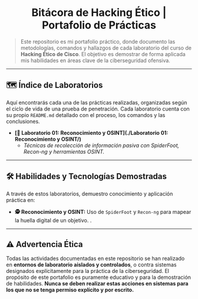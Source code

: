 <div align="center">



# Bitácora de Hacking Ético | Portafolio de Prácticas

</div>

> Este repositorio es mi portafolio práctico, donde documento las metodologías, comandos y hallazgos de cada laboratorio del curso de **Hacking Ético de Cisco**. El objetivo es demostrar de forma aplicada mis habilidades en áreas clave de la ciberseguridad ofensiva.

---

## 🗺️ Índice de Laboratorios

Aquí encontrarás cada una de las prácticas realizadas, organizadas según el ciclo de vida de una prueba de penetración. Cada laboratorio cuenta con su propio `README.md` detallado con el proceso, los comandos y las conclusiones.

* **[📁 Laboratorio 01: Reconocimiento y OSINT](./Laboratorio 01: Reconocimiento y OSINT/)**
    * *Técnicas de recolección de información pasiva con SpiderFoot, Recon-ng y herramientas OSINT.*






---

## 🛠️ Habilidades y Tecnologías Demostradas

A través de estos laboratorios, demuestro conocimiento y aplicación práctica en:

-   **🕵️ Reconocimiento y OSINT:** Uso de `SpiderFoot` y `Recon-ng` para mapear la huella digital de un objetivo.
.

---

## ⚠️ Advertencia Ética

Todas las actividades documentadas en este repositorio se han realizado en **entornos de laboratorio aislados y controlados**, o contra sistemas designados explícitamente para la práctica de la ciberseguridad. El propósito de este portafolio es puramente educativo y para la demostración de habilidades. **Nunca se deben realizar estas acciones en sistemas para los que no se tenga permiso explícito y por escrito.**


